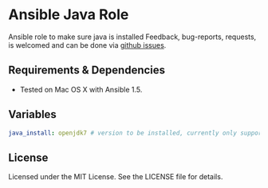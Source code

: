 # Ansible Java Role #

Ansible role to make sure java is installed Feedback, bug-reports, requests, is
 welcomed and can be done via
[github issues](https://github.com/New-Edge-Engineering/ansible-java/issues).

## Requirements & Dependencies ##
- Tested on Mac OS X with Ansible 1.5.

## Variables ##

```yaml
java_install: openjdk7 # version to be installed, currently only supporting openjdk7
```

## License ##

Licensed under the MIT License. See the LICENSE file for details.

